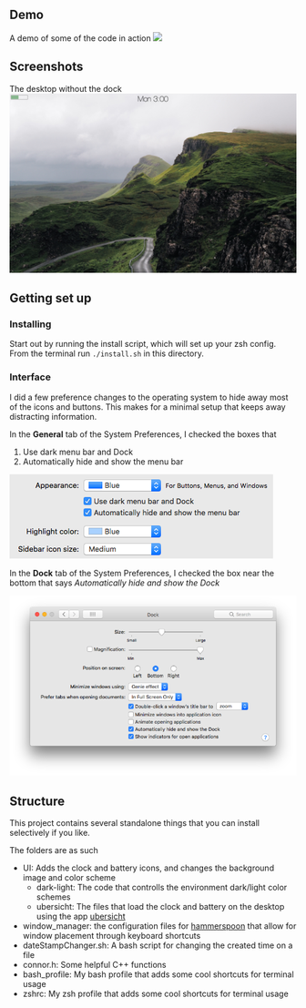 ## Demo

A demo of some of the code in action
![](images/pywall_demo.gif)

## Screenshots

The desktop without the dock
![](images/desktop.png)

## Getting set up

### Installing

Start out by running the install script, which will set up your zsh config.
From the terminal run `./install.sh` in this directory.

### Interface

I did a few preference changes to the operating system to hide away most of the icons and buttons. This makes for a minimal setup that keeps away distracting information.

In the **General** tab of the System Preferences, I checked the boxes that

1. Use dark menu bar and Dock
1. Automatically hide and show the menu bar

![](images/settings/general.png)

In the **Dock** tab of the System Preferences, I checked the box near the bottom that says *Automatically hide and show the Dock*

![](images/settings/dock.png)


## Structure

This project contains several standalone things that you can install selectively if you like.

The folders are as such

* UI: Adds the clock and battery icons, and changes the background image and color scheme
	* dark-light: The code that controlls the environment dark/light color schemes
	* ubersicht: The files that load the clock and battery on the desktop using the app [ubersicht](http://tracesof.net/uebersicht/)
* window_manager: the configuration files for [hammerspoon](http://www.hammerspoon.org/) that allow for window placement through keyboard shortcuts 
* dateStampChanger.sh: A bash script for changing the created time on a file
* connor.h: Some helpful C++ functions
* bash_profile: My bash profile that adds some cool shortcuts for terminal usage
* zshrc: My zsh profile that adds some cool shortcuts for terminal usage
